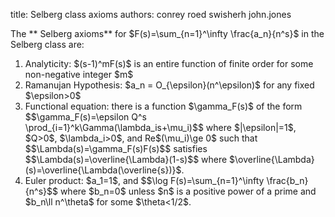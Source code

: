 title: Selberg class axioms
authors:
    conrey
    roed
    swisherh
    john.jones

The ** Selberg axioms** for $F(s)=\sum_{n=1}^\infty \frac{a_n}{n^s}$ in the <a knowl="lmfdb/lfunction.selberg_class">Selberg class</a> are:
<ol>
<li>   Analyticity: $(s-1)^mF(s)$ is an entire function of
finite order for some non-negative integer $m$
<li> Ramanujan Hypothesis: $a_n = O_{\epsilon}(n^\epsilon)$ for any fixed $\epsilon>0$
<li>  <a knowl="lmfdb/lfunction.functional_equation">Functional equation</a>: there is a function $\gamma_F(s)$ of the
form
$$\gamma_F(s)=\epsilon Q^s \prod_{i=1}^k\Gamma(\lambda_is+\mu_i)$$
where $|\epsilon|=1$, $Q>0$, $\lambda_i>0$, and Re$(\mu_i)\ge 0$
such that $$\Lambda(s)=\gamma_F(s)F(s)$$
satisfies
$$\Lambda(s)=\overline{\Lambda}(1-s)$$
where $\overline{\Lambda}(s)=\overline{\Lambda(\overline{s})}$.</li>
<li>  <a knowl="lmfdb/lfunction.euler_product">Euler product</a>: $a_1=1$,
 and $$\log F(s)=\sum_{n=1}^\infty \frac{b_n}{n^s}$$
where $b_n=0$ unless $n$ is a positive power of a prime
and $b_n\ll n^\theta$ for some $\theta<1/2$.</li>
</ol>
